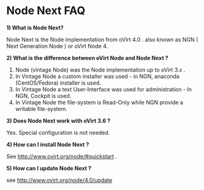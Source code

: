 # Node Next FAQ

**1) What is Node Next?**

Node Next is the Node implementation from oVirt 4.0 . also known as NGN ( Next Generation Node ) or oVirt Node 4.

**2) What is the difference between oVirt Node and Node Next ?**

1. Node (vintage Node) was the Node implementation up to oVirt 3.x .
2. In Vintage Node a custom installer was used  - in NGN, anaconda (CentOS/Fedora) installer is used.
3. In Vintage Node a text User-Interface was used for administration - In NGN, Cockpit is used.
4. In Vintage Node the file-system is Read-Only while NGN provide a writable file-system.

**3) Does Node Next work with oVirt 3.6 ?**

Yes. Special configuration is not needed.

**4) How can I install Node Next ?**

See http://www.ovirt.org/node/#quickstart .

**5) How can I update Node Next ?**

see http://www.ovirt.org/node/4.0/update
